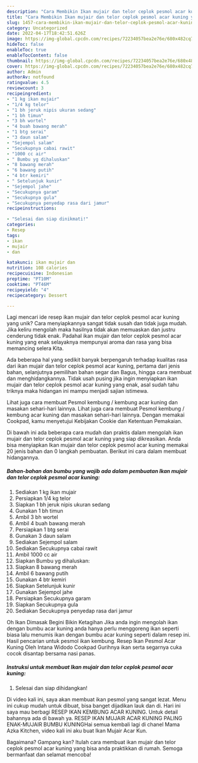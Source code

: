 ```yaml
---
description: "Cara Membikin Ikan mujair dan telor ceplok pesmol acar kuning yang Lezat Sekali"
title: "Cara Membikin Ikan mujair dan telor ceplok pesmol acar kuning yang Lezat Sekali"
slug: 1457-cara-membikin-ikan-mujair-dan-telor-ceplok-pesmol-acar-kuning-yang-lezat-sekali
category: Uncategorized
date: 2022-04-17T18:42:51.626Z
image: https://img-global.cpcdn.com/recipes/72234057bea2e76e/680x482cq70/ikan-mujair-dan-telor-ceplok-pesmol-acar-kuning-foto-resep-utama.jpg
hideToc: false
enableToc: true
enableTocContent: false
thumbnail: https://img-global.cpcdn.com/recipes/72234057bea2e76e/680x482cq70/ikan-mujair-dan-telor-ceplok-pesmol-acar-kuning-foto-resep-utama.jpg
cover: https://img-global.cpcdn.com/recipes/72234057bea2e76e/680x482cq70/ikan-mujair-dan-telor-ceplok-pesmol-acar-kuning-foto-resep-utama.jpg
author: Admin
authorAv: notfound
ratingvalue: 4.5
reviewcount: 3
recipeingredient:
- "1 kg ikan mujair"
- "1/4 kg telor"
- "1 bh jeruk nipis ukuran sedang"
- "1 bh timun"
- "3 bh wortel"
- "4 buah bawang merah"
- "1 btg serai"
- "3 daun salam"
- "Sejempol salam"
- "Secukupnya cabai rawit"
- "1000 cc air"
- " Bumbu yg dihaluskan"
- "8 bawang merah"
- "6 bawang putih"
- "4 btr kemiri"
- " Setelunjuk kunir"
- "Sejempol jahe"
- "Secukupnya garam"
- "Secukupnya gula"
- "Secukupnya penyedap rasa dari jamur"
recipeinstructions:

- "Selesai dan siap dinikmati!"
categories:
- Resep
tags:
- ikan
- mujair
- dan

katakunci: ikan mujair dan 
nutrition: 108 calories
recipecuisine: Indonesian
preptime: "PT10M"
cooktime: "PT46M"
recipeyield: "4"
recipecategory: Dessert

---
```





Lagi mencari ide resep ikan mujair dan telor ceplok pesmol acar kuning yang unik? Cara menyiapkannya sangat tidak susah dan tidak juga mudah. Jika keliru mengolah maka hasilnya tidak akan memuaskan dan justru cenderung tidak enak. Padahal ikan mujair dan telor ceplok pesmol acar kuning yang enak selayaknya mempunyai aroma dan rasa yang bisa memancing selera Kita.





Ada beberapa hal yang sedikit banyak berpengaruh terhadap kualitas rasa dari ikan mujair dan telor ceplok pesmol acar kuning, pertama dari jenis bahan, selanjutnya pemilihan bahan segar dan Bagus, hingga cara membuat dan menghidangkannya. Tidak usah pusing jika ingin menyiapkan ikan mujair dan telor ceplok pesmol acar kuning yang enak,      asal sudah tahu triknya maka hidangan ini mampu menjadi sajian istimewa.














Lihat juga cara membuat Pesmol kembung / kembung acar kuning dan masakan sehari-hari lainnya. Lihat juga cara membuat Pesmol kembung / kembung acar kuning dan masakan sehari-hari lainnya. Dengan memakai Cookpad, kamu menyetujui Kebijakan Cookie dan Ketentuan Pemakaian.






Di bawah ini ada beberapa cara mudah dan praktis dalam mengolah ikan mujair dan telor ceplok pesmol acar kuning yang siap dikreasikan. Anda bisa menyiapkan Ikan mujair dan telor ceplok pesmol acar kuning memakai 20 jenis bahan dan 0 langkah pembuatan. Berikut ini cara dalam membuat hidangannya.

<!--inarticleads1-->

##### Bahan-bahan dan bumbu yang wajib ada dalam pembuatan Ikan mujair dan telor ceplok pesmol acar kuning:

1. Sediakan 1 kg ikan mujair
1. Persiapkan 1/4 kg telor
1. Siapkan 1 bh jeruk nipis ukuran sedang
1. Gunakan 1 bh timun
1. Ambil 3 bh wortel
1. Ambil 4 buah bawang merah
1. Persiapkan 1 btg serai
1. Gunakan 3 daun salam
1. Sediakan Sejempol salam
1. Sediakan Secukupnya cabai rawit
1. Ambil 1000 cc air
1. Siapkan  Bumbu yg dihaluskan:
1. Siapkan 8 bawang merah
1. Ambil 6 bawang putih
1. Gunakan 4 btr kemiri
1. Siapkan  Setelunjuk kunir
1. Gunakan Sejempol jahe
1. Persiapkan Secukupnya garam
1. Siapkan Secukupnya gula
1. Sediakan Secukupnya penyedap rasa dari jamur


Oh Ikan Dimasak Begini Bikin Ketagihan Jika anda ingin mengolah ikan dengan bumbu acar kuning anda hanya perlu menggoreng ikan seperti biasa lalu menumis ikan dengan bumbu acar kuning seperti dalam resep ini. Hasil pencarian untuk pesmol ikan kembung. Resep Ikan Pesmol Acar Kuning Oleh Intana Widodo Cookpad Gurihnya ikan serta segarnya cuka cocok disantap bersama nasi panas. 

<!--inarticleads2-->

##### Instruksi untuk membuat Ikan mujair dan telor ceplok pesmol acar kuning:


1. Selesai dan siap dihidangkan!

Di video kali ini, saya akan membuat ikan pesmol yang sangat lezat. Menu ini cukup mudah untuk dibuat, bisa banget dijadikan lauk dan di. Hari ini saya mau berbagi RESEP IKAN KEMBUNG ACAR KUNING. Untuk detail bahannya ada di bawah ya. RESEP IKAN MUJAIR ACAR KUNING PALING ENAK-MUJAIR BUMBU KUNINGHai semua kembali lagi di chanel Mama Azka Kitchen, video kali ini aku buat Ikan Mujair Acar Kun. 

Bagaimana? Gampang kan? Itulah cara membuat ikan mujair dan telor ceplok pesmol acar kuning yang bisa anda praktikkan di rumah. Semoga bermanfaat dan selamat mencoba!
